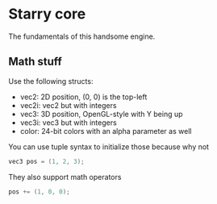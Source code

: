 # Starry core

The fundamentals of this handsome engine.

## Math stuff

Use the following structs:
- vec2: 2D position, (0, 0) is the top-left
- vec2i: vec2 but with integers
- vec3: 3D position, OpenGL-style with Y being up
- vec3i: vec3 but with integers
- color: 24-bit colors with an alpha parameter as well

You can use tuple syntax to initialize those because why not

```cs
vec3 pos = (1, 2, 3);
```

They also support math operators
```cs
pos += (1, 0, 0);
```